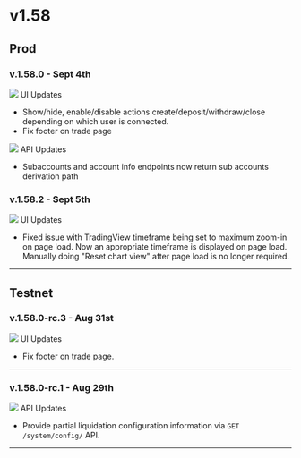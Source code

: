# v1.58

## Prod

### v.1.58.0 - Sept 4th

![](https://docs.paradex.trade/\~gitbook/image?url=https%3A%2F%2Fa.slack-edge.com%2Fproduction-standard-emoji-assets%2F14.0%2Fapple-medium%2F1f5a5-fe0f.png\&width=300\&dpr=4\&quality=100\&sign=2f253ce9ddf0e2ade3b4a86fa026ba5bfb95721993f70bfeaab42f482802f9ba) UI Updates

* Show/hide, enable/disable actions create/deposit/withdraw/close depending on which user is connected.
* Fix footer on trade page

![](https://docs.paradex.trade/\~gitbook/image?url=https%3A%2F%2Fa.slack-edge.com%2Fproduction-standard-emoji-assets%2F14.0%2Fapple-medium%2F2699-fe0f.png\&width=300\&dpr=4\&quality=100\&sign=2662be76\&sv=1) API Updates

* Subaccounts and account info endpoints now return sub accounts derivation path

### v.1.58.2 - Sept 5th

![](https://docs.paradex.trade/\~gitbook/image?url=https%3A%2F%2Fa.slack-edge.com%2Fproduction-standard-emoji-assets%2F14.0%2Fapple-medium%2F1f5a5-fe0f.png\&width=300\&dpr=4\&quality=100\&sign=2f253ce9ddf0e2ade3b4a86fa026ba5bfb95721993f70bfeaab42f482802f9ba) UI Updates

* Fixed issue with TradingView timeframe being set to maximum zoom-in on page load. Now an appropriate timeframe is displayed on page load. Manually doing "Reset chart view" after page load is no longer required.

***

## Testnet

### v.1.58.0-rc.3 - Aug 31st

![](https://docs.paradex.trade/\~gitbook/image?url=https%3A%2F%2Fa.slack-edge.com%2Fproduction-standard-emoji-assets%2F14.0%2Fapple-medium%2F1f5a5-fe0f.png\&width=300\&dpr=4\&quality=100\&sign=2f253ce9ddf0e2ade3b4a86fa026ba5bfb95721993f70bfeaab42f482802f9ba) UI Updates

* Fix footer on trade page.

***

### v.1.58.0-rc.1 - Aug 29th

![](https://docs.paradex.trade/\~gitbook/image?url=https%3A%2F%2Fa.slack-edge.com%2Fproduction-standard-emoji-assets%2F14.0%2Fapple-medium%2F2699-fe0f.png\&width=300\&dpr=4\&quality=100\&sign=2662be76\&sv=1) API Updates

* Provide partial liquidation configuration information via `GET /system/config/` API.

***



